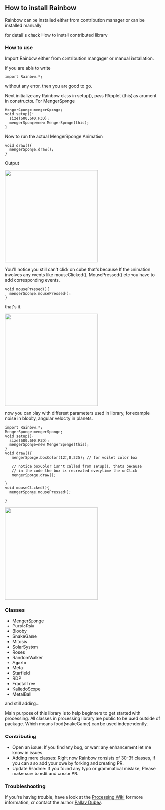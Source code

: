 ## How to install Rainbow

Rainbow can be installed either from contribution manager or can be installed manually

for detail's check [How to install contributed library](https://github.com/processing/processing/wiki/How-to-Install-a-Contributed-Library)

### How to use
Import Rainbow either from contribution mangager or manual installation.

if you are able to write 
~~~
import Rainbow.*;
~~~
without any error, then you are good to go.

Next initialize any Rainbow class in setup(), pass PApplet (this) as arument in constructor.
For MengerSponge
~~~
MengerSponge mengerSponge;
void setup(){
  size(600,600,P3D);
  mengerSponge=new MengerSponge(this);
}
~~~
Now to run the actual MengerSponge Animation
~~~
void draw(){
  mengerSponge.draw(); 
}
~~~
Output

<img src="https://i.ibb.co/ZL3DKKJ/Screenshot-103.png" width="300dp" height="300dp"/>

You'll notice you still can't click on cube that's because
If the animation involves any events like mouseClicked(), MousePressed() etc you have to add corresponding events.

~~~
void mousePressed(){
  mengerSponge.mousePressed();
}
~~~
that's it.

<img src="https://i.ibb.co/tYHngNN/Screenshot-edited-104.png" width ="300dp" height="300dp"/>

now you can play with different parameters used in library, for example noise in blooby, angular velocity in planets.

~~~
import Rainbow.*;
MengerSponge mengerSponge;
void setup(){
  size(600,600,P3D);
  mengerSponge=new MengerSponge(this);
}
void draw(){
   mengerSponge.boxColor(127,0,225); // for voilet color box
   
   // notice boxColor isn't called from setup(), thats because
   // in the code the box is recreated everytime the onClick
   mengerSponge.draw();
  
}
void mouseClicked(){
  mengerSponge.mousePressed(); 
  
}
~~~

<img src="https://i.ibb.co/1r4MsbC/Screenshot-106.png" width="300dp" height="300dp"/>


### Classes

  - MengerSponge
  - PurpleRain
  - Blooby
  - SnakeGame 
  - Mitosis
  - SolarSystem
  - Roses
  - RandomWalker
  - AgarIo
  - Meta
  - Starfield
  - RDP
  - FractalTree
  - KaliedoScope
  - MetalBall
  
and still adding...

Main purpose of this library is to help beginners to get started with processing.
All classes in processing library are public to be used outside of package.
Which means food(snakeGame) can be used independently.

### Contributing

  - Open an issue: If you find any bug, or want any enhancement let me know in issues.
  - Adding more classes: Right now Rainbow consists of 30-35 classes, if you can also add your own by forking and creating PR.
  - Update Readme: If you found any typo or grammatical mistake, Please make sure to edit and create PR.

### Troubleshooting

If you're having trouble, have a look at the [Processing Wiki](https://github.com/processing/processing/wiki/How-to-Install-a-Contributed-Library) for more information, or contact the author [Pallav Dubey](https://github.com/pallav12/).
